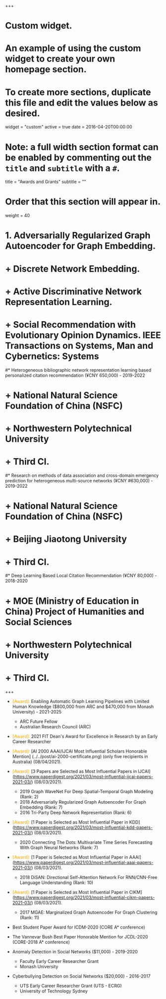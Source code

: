 +++
# Custom widget.
# An example of using the custom widget to create your own homepage section.
# To create more sections, duplicate this file and edit the values below as desired.
widget = "custom"
active = true
date = 2016-04-20T00:00:00

# Note: a full width section format can be enabled by commenting out the `title` and `subtitle` with a `#`.
title = "Awards and Grants"
subtitle = ""

# Order that this section will appear in.
weight = 40

#  1. Adversarially Regularized Graph Autoencoder for Graph Embedding. 
#  + Discrete Network Embedding. 
#  + Active Discriminative Network Representation Learning.
#  + Social Recommendation with Evolutionary Opinion Dynamics. IEEE Transactions on Systems, Man and Cybernetics: Systems


#* Heterogeneous bibliographic network representation learning based personalized citation recommendation (¥CNY 650,000) - 2019-2022
#  + National Natural Science Foundation of China (NSFC) 
#  + Northwestern Polytechnical University 
#  + Third CI.
  
#* Research on methods of data association and cross-domain emergency prediction for heterogeneous multi-source networks (¥CNY #630,000) - 2019-2022
#  + National Natural Science Foundation of China (NSFC)
#  + Beijing Jiaotong University 
#  + Third CI.

#* Deep Learning Based Local Citation Recommendation (¥CNY 80,000) - 2018-2020 
#  + MOE (Ministry of Education in China) Project of Humanities and Social Sciences 
#  + Northwestern Polytechnical University
#  + Third CI.

+++

* <span style="color:orange"> [Award]: </span>  Enabling Automatic Graph Learning Pipelines with Limited Human Knowledge ($800,000 from ARC and \$470,000 from Monash University) - 2021-2025
  + ARC Future Fellow
  + Australian Research Council (ARC)
* <span style="color:orange"> [Award]: </span> 2021 FIT Dean's Award for Excellence in Research by an Early Career Researcher
* <span style="color:orange"> [Award]: </span> [AI 2000 AAAI/IJCAI Most Influential Scholars Honorable Mention] (../../post/ai-2000-certificate.png)  (only five recipients in Australia) (08/04/2021). 
* <span style="color:orange"> [Award]: </span> [3 Papers are Selected as Most Influential Papers in IJCAI] (https://www.paperdigest.org/2021/03/most-influential-ijcai-papers-2021-03/) (08/03/2021). 
  - 2019 Graph WaveNet For Deep Spatial-Temporal Graph Modeling (Rank: 2)
  - 2018 Adversarially Regularized Graph Autoencoder For Graph Embedding (Rank: 7)
  - 2016 Tri-Party Deep Network Representation (Rank: 6)
* <span style="color:orange"> [Award]: </span> [1 Paper is Selected as Most Influential Paper in KDD] (https://www.paperdigest.org/2021/03/most-influential-kdd-papers-2021-03/)   (08/03/2021).
  - 2020 Connecting The Dots: Multivariate Time Series Forecasting With Graph Neural Networks (Rank: 7)
* <span style="color:orange"> [Award]: </span> [1 Paper is Selected as Most Influential Paper in AAAI] (https://www.paperdigest.org/2021/03/most-influential-aaai-papers-2021-03/) (08/03/2021). 
  - 2018 DiSAN: Directional Self-Attention Network For RNN/CNN-Free Language Understanding (Rank: 10)
* <span style="color:orange"> [Award]: </span> [1 Paper is Selected as Most Influential Paper in CIKM] (https://www.paperdigest.org/2021/03/most-influential-cikm-papers-2021-03/)  (08/03/2021). 
  - 2017 MGAE: Marginalized Graph Autoencoder For Graph Clustering (Rank: 11)
  
  
* Best Student Paper Award for ICDM-2020 (CORE A* conference)

* The Vannevar Bush Best Paper Honorable Mention for JCDL-2020 (CORE-2018 A* conference)


* Anomaly Detection in Social Networks ($11,000) - 2019-2020 
  + Faculty Early Career Researcher Grant 
  + Monash University


* Cyberbullying Detection on Social Networks ($20,000) - 2016-2017 
  + UTS Early Career Researcher Grant (UTS - ECRG) 
  + University of Technology Sydney

  

